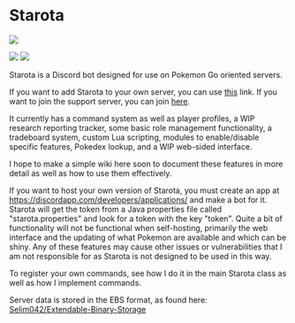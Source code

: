 # Starota
[![](https://discordbots.org/api/widget/489245655710040099.svg)](https://discordbots.org/bot/489245655710040099)

[![](https://img.shields.io/discord/436614503606779914.svg)](https://discord.gg/NxverNw)
[![](https://discordbots.org/api/widget/status/489245655710040099.svg)](https://discordbots.org/bot/489245655710040099)

Starota is a Discord bot designed for use on Pokemon Go oriented servers.

If you want to add Starota to your own server, you can use [this](https://discordapp.com/oauth2/authorize?client_id=489245655710040099&scope=bot&permissions=268445776) link.  If you want to join the support server, you can join [here](https://discord.gg/NxverNw).

It currently has a command system as well as player profiles, a WIP research reporting tracker, some basic role management functionality, a tradeboard system, custom Lua scripting, modules to enable/disable specific features, Pokedex lookup, and a WIP web-sided interface.

I hope to make a simple wiki here soon to document these features in more detail as well as how to use them effectively.

If you want to host your own version of Starota, you must create an app at https://discordapp.com/developers/applications/ and make a bot for it.  Starota will get the token from a Java properties file called "starota.properties" and look for a token with the key "token".  Quite a bit of functionality will not be functional when self-hosting, primarily the web interface and the updating of what Pokemon are available and which can be shiny.  Any of these features may cause other issues or vulnerabilities that I am not responsible for as Starota is not designed to be used in this way.

To register your own commands, see how I do it in the main Starota class as well as how I implement commands.

Server data is stored in the EBS format, as found here: [Selim042/Extendable-Binary-Storage](https://github.com/Selim042/Extendable-Binary-Storage)
